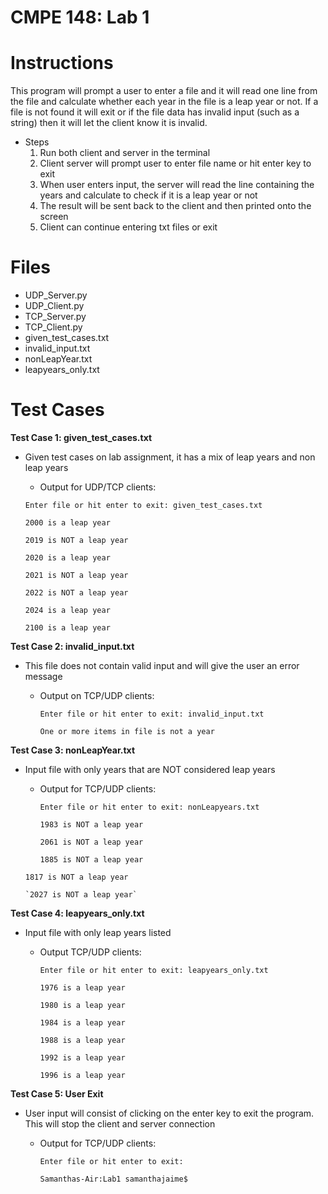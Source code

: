 # CMPE 148: Lab 1
# Instructions
This program will prompt a user to enter a file and it will read one line from the file and calculate whether each year in the file is a leap year or not. If a file is not found it will exit or if the file data has invalid input (such as a string) then it will let the client know it is invalid. 

 - Steps 
	1. Run both client and server in the terminal 
	2. Client server will prompt user to enter file name or hit enter key to exit
	3. When user enters input, the server will read the line containing the years and 	calculate to check if it is a leap year or not 
	4. The result will be sent back to the client and then printed onto the screen 
	5. Client can continue entering txt files or exit 

# Files 
- UDP_Server.py
- UDP_Client.py 
- TCP_Server.py 
- TCP_Client.py
- given_test_cases.txt
- invalid_input.txt
- nonLeapYear.txt
- leapyears_only.txt 

# Test Cases
**Test Case 1: given_test_cases.txt**
- Given test cases on lab assignment, it has a mix of leap years and non leap years 
	- Output for UDP/TCP clients: 
  
	`Enter file or hit enter to exit: given_test_cases.txt`
  
	`2000 is a leap year`
  
	`2019 is NOT a leap year`
  
	`2020 is a leap year`
  
	`2021 is NOT a leap year`
  
	`2022 is NOT a leap year`
  
	`2024 is a leap year`
  
	`2100 is a leap year`

**Test Case 2: invalid_input.txt**
- This file does not contain valid input and will give the user an error message 
	- Output on TCP/UDP clients: 
  
		`Enter file or hit enter to exit: invalid_input.txt`
    
		`One or more items in file is not a year` 

**Test Case 3: nonLeapYear.txt**
- Input file with only years that are NOT considered leap years 
	- Output for TCP/UDP clients: 
  
	  `Enter file or hit enter to exit: nonLeapyears.txt`
    
	  `1983 is NOT a leap year`
    
	  `2061 is NOT a leap year`
    
	  `1885 is NOT a leap year`
    
     `1817 is NOT a leap year`
      
	  `2027 is NOT a leap year`

**Test Case 4: leapyears_only.txt**
- Input file with only leap years listed 
	- Output TCP/UDP clients: 
  
		`Enter file or hit enter to exit: leapyears_only.txt`
    
		`1976 is a leap year`
    
		`1980 is a leap year`
    
		`1984 is a leap year`
    
		`1988 is a leap year`
    
		`1992 is a leap year`
    
		`1996 is a leap year`

**Test Case 5: User Exit** 
- User input will consist of clicking on the enter key to exit the program. This will stop the client and server connection 
	- Output for TCP/UDP clients: 
  
		`Enter file or hit enter to exit:`
    
		`Samanthas-Air:Lab1 samanthajaime$`
